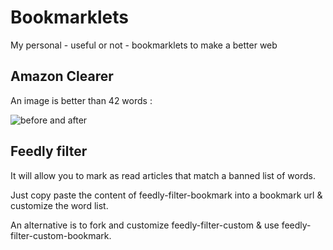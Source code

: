 # Bookmarklets

My personal - useful or not - bookmarklets to make a better web

## Amazon Clearer

An image is better than 42 words :

![before and after](https://i.imgur.com/cxkNxIe.jpg)

## Feedly filter

It will allow you to mark as read articles that match a banned list of words.

Just copy paste the content of feedly-filter-bookmark into a bookmark url & customize the word list.

An alternative is to fork and customize feedly-filter-custom & use feedly-filter-custom-bookmark.

